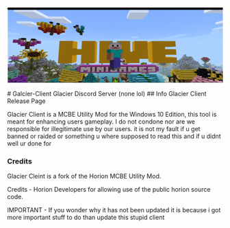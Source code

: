 <p align="center">
	<img width="755" height="175" src="Logo.png">
</p>
# Galcier-Client
Glacier Discord Server (none lol)
## Info
Glacier Client Release Page

Glacier Client is a MCBE Utility Mod for the Windows 10 Edition, this tool is meant for enhancing users gameplay. I do not condone nor are we responsible for illegitimate use by our users. it is not my fault if u get banned or raided or something u where supposed to read this and if u didnt well ur done for
### Credits
Glacier Cleint  is a fork of the Horion MCBE Utility Mod.

Credits - Horion Developers for allowing use of the public horion source code.

IMPORTANT - If you wonder why it has not been updated it is because i got more important stuff to do than update this stupid client
